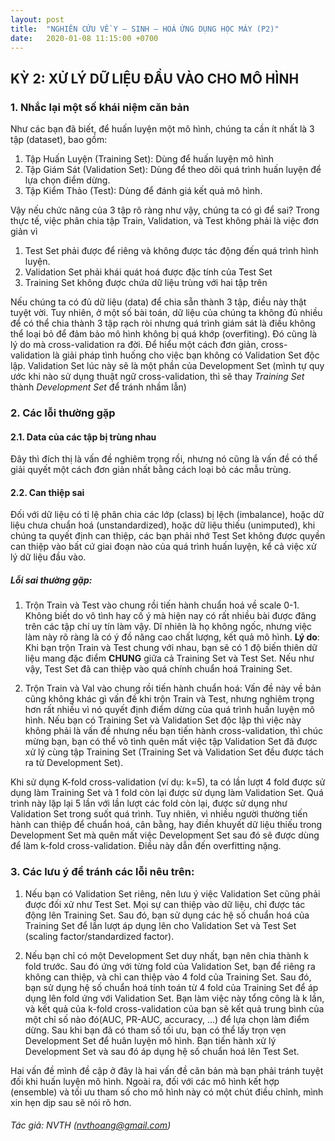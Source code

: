 ```yaml
---
layout: post
title:  "NGHIÊN CỨU VỀ Y – SINH – HOÁ ỨNG DỤNG HỌC MÁY (P2)"
date:   2020-01-08 11:15:00 +0700
---
```


## KỲ 2: XỬ LÝ DỮ LIỆU ĐẦU VÀO CHO MÔ HÌNH
### 1. Nhắc lại một số khái niệm căn bản
Như các bạn đã biết, để huấn luyện một mô hình, chúng ta cần ít nhất là 3 tập (dataset), bao gồm:
1. Tập Huấn Luyện (Training Set): Dùng để huấn luyện mô hình
2. Tập Giám Sát (Validation Set): Dùng để theo dõi quá trình huấn luyện để lựa chọn điểm dừng.
3. Tập Kiểm Thảo (Test): Dùng để đánh giá kết quả mô hình.

Vậy nếu chức năng của 3 tập rõ ràng như vậy, chúng ta có gì để sai? Trong thực tế, việc phân chia tập Train, Validation, và Test không phải là việc đơn giản vì
1. Test Set phải được để riêng và không được tác động đến quá trình hình luyện.
2. Validation Set phải khái quát hoá được đặc tính của Test Set
3. Training Set không được chứa dữ liệu trùng với hai tập trên

Nếu chúng ta có đủ dữ liệu (data) để chia sẵn thành 3 tập, điều này thật tuyệt vời. Tuy nhiên, ở một số bài toán, dữ liệu của chúng ta không đủ nhiều để có thể chia thành 3 tập rạch ròi nhưng quá trình giám sát là điều không thể loại bỏ để đảm bảo mô hình không bị quá khớp (overfiting). Đó cũng là lý do mà cross-validation ra đời. Để hiểu một cách đơn giản, cross-validation là giải pháp tình huống cho việc bạn không có Validation Set độc lập. Validation Set lúc này sẽ là một phần của Development Set (mình tự quy ước khi nào sử dụng thuật ngữ cross-validation, thì sẽ thay *Training Set* thành *Development Set* để tránh nhầm lẫn)

### 2. Các lỗi thường gặp
#### 2.1. Data của các tập bị trùng nhau
Đây thì đích thị là vấn đề nghiêm trọng rồi, nhưng nó cũng là vấn đề có thể giải quyết một cách đơn giản nhất bằng cách loại bỏ các mẫu trùng.

#### 2.2. Can thiệp sai
Đối với dữ liệu có tỉ lệ phân chia các lớp (class) bị lệch (imbalance), hoặc dữ liệu chưa chuẩn hoá (unstandardized), hoặc dữ liệu thiếu (unimputed), khi chúng ta quyết định can thiệp, các bạn phải nhớ Test Set không được quyền can thiệp vào bất cứ giai đoạn nào của quá trình huấn luyện, kể cả việc xử lý dữ liệu đầu vào.

##### Lỗi sai thường gặp:
1. Trộn Train và Test vào chung rồi tiến hành chuẩn hoá về scale 0-1. Không biết do vô tình hay cố ý mà hiện nay có rất nhiều bài được đăng trên các tập chí uy tín làm vậy. Dĩ nhiên là họ không ngốc, nhưng việc làm này rõ ràng là có ý đồ năng cao chất lượng, kết quả mô hình. 
**Lý do**: Khi bạn trộn Train và Test chung với nhau, bạn sẽ có 1 độ biến thiên dữ liệu mang đặc điểm **CHUNG** giữa cả Training Set và Test Set. Nếu như vậy, Test Set đã can thiệp vào quá chính chuẩn hoá Training Set.

2. Trộn Train và Val vào chung rồi tiến hành chuẩn hoá: Vấn đề này về bản cũng không khác gì vấn đề khi trộn Train và Test, nhưng nghiêm trọng hơn rất nhiều vì nó quyết định điểm dừng của quá trình huấn luyện mô hình. Nếu bạn có Training Set và Validation Set độc lập thì việc này không phải là vấn đề nhưng nếu bạn tiến hành cross-validation, thì chúc mừng bạn, bạn có thể vô tình quên mất việc tập Validation Set đã được xử lý cùng tập Training Set (Training Set và Validation Set đều được tách ra từ Development Set). 

Khi sử dụng K-fold cross-validation (ví dụ: k=5), ta có lần lượt 4 fold được sử dụng làm Training Set  và 1 fold còn lại được sử dụng làm Validation Set. Quá trình này lặp lại 5 lần với lần lượt các fold còn lại, được sử dụng như Validation Set trong suốt quá trình. Tuy nhiên, vì nhiều người thường tiến hành can thiệp để chuẩn hoá, cân bằng, hay điền khuyết dữ liệu thiếu trong Development Set mà quên mất việc Development Set sau đó sẽ được dùng để làm k-fold cross-validation. Điều này dẫn đến overfitting nặng.

### 3. Các lưu ý để tránh các lỗi nêu trên:
1. Nếu bạn có Validation Set riêng, nên lưu ý việc Validation Set cũng phải được đối xử như Test Set. Mọi sự can thiệp vào dữ liệu, chỉ được tác động lên Training Set. Sau đó, bạn sử dụng các hệ số chuẩn hoá của Training Set để lần lượt áp dụng lên cho Validation Set và Test Set (scaling factor/standardized factor).

2. Nếu bạn chỉ có một Development Set duy nhất, bạn nên chia thành k fold trước. Sau đó ứng với từng fold của Validation Set, bạn để riêng ra không can thiệp, và chỉ can thiệp vào 4 fold của Training Set. Sau đó, bạn sử dụng hệ số chuẩn hoá tính toán từ 4 fold của Training Set để áp dụng lên fold ứng với Validation Set. Bạn làm việc này tổng công là k lần, và kết quả của k-fold cross-validation của bạn sẽ kết quả trung bình của một chỉ số nào đó(AUC, PR-AUC, accuracy, …) để lựa chọn làm điểm dừng. Sau khi bạn đã có tham số tối ưu, bạn có thể lấy trọn vẹn Development Set  để huân luyện mô hình. Bạn tiến hành xử lý Development Set và sau đó áp dụng hệ số chuẩn hoá lên Test Set.

Hai vấn đề mình đề cập ở đây là hai vấn đề căn bản mà bạn phải tránh tuyệt đối khi huấn luyện mô hình. Ngoài ra, đối với các mô hình kết hợp (ensemble) và tối ưu tham số cho mô hình này có một chút điều chỉnh, mình xin hẹn dịp sau sẽ nói rõ hơn.

###### Tác giả: NVTH (nvthoang@gmail.com)
